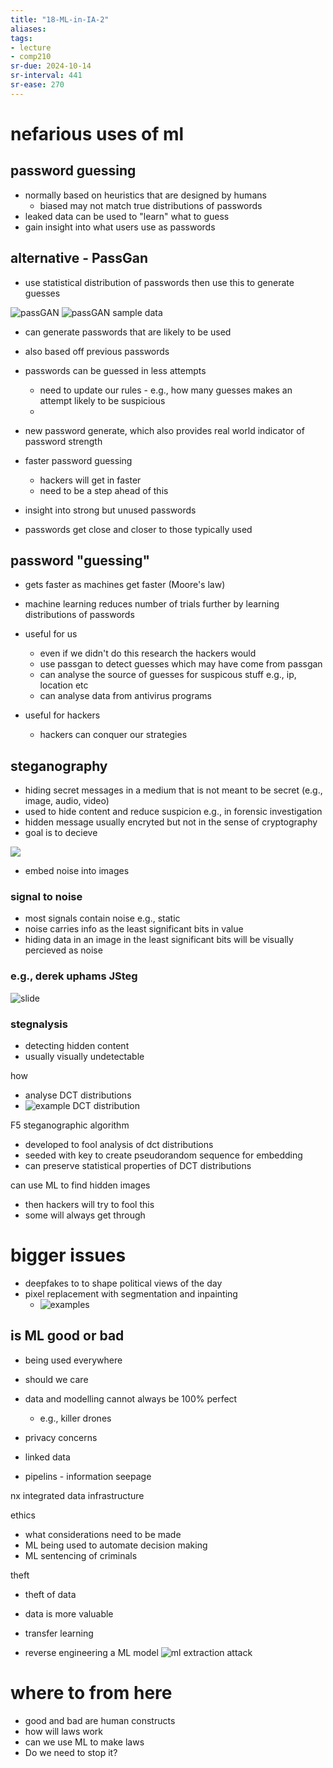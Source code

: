 ```yaml
---
title: "18-ML-in-IA-2"
aliases: 
tags: 
- lecture
- comp210
sr-due: 2024-10-14
sr-interval: 441
sr-ease: 270
---
```


# nefarious uses of ml
## password guessing
- normally based on heuristics that are designed by humans
	- biased may not match true distributions of passwords
- leaked data can be used to "learn" what to guess
- gain insight into what users use as passwords

## alternative - PassGan
- use statistical distribution of passwords then use this to generate guesses

![passGAN](https://i.imgur.com/439hrXq.png)
![passGAN sample data](https://i.imgur.com/Y7A4ygP.png)
- can generate passwords that are likely to be used
- also based off previous passwords
- passwords can be guessed in less attempts
	- need to update our rules - e.g., how many guesses makes an attempt likely to be suspicious
	- 

- new password generate, which also provides real world indicator of password strength
- faster password guessing
	- hackers will get in faster
	- need to be a step ahead of this
- insight into strong but unused passwords
- passwords get close and closer to those typically used

## password "guessing"
- gets faster as machines get faster (Moore's law)
- machine learning reduces number of trials further by learning distributions of passwords

- useful for us
	- even if we didn't do this research the hackers would
	- use passgan to detect guesses which may have come from passgan 
	- can analyse the source of guesses for suspicous stuff e.g., ip, location etc
	- can analyse data from antivirus programs

- useful for hackers
	- hackers can conquer our strategies

## steganography
- hiding secret messages in a medium that is not meant to be secret (e.g., image, audio, video)
- used to hide content and reduce suspicion e.g., in forensic investigation
- hidden message usually encryted but not in the sense of cryptography
- goal is to decieve

![](https://i.imgur.com/JWOIBw1.png)
- embed noise into images

### signal to noise
- most signals contain noise e.g., static
- noise carries info as the least significant bits in value
- hiding data in an image in the least significant bits will be visually percieved as noise

### e.g., derek uphams JSteg
![slide](https://i.imgur.com/nGEGhPA.png)

### stegnalysis
- detecting hidden content
- usually visually undetectable

how
- analyse DCT distributions
- ![example DCT distribution](https://i.imgur.com/iki90fH.png)

F5 steganographic algorithm
- developed to fool analysis of dct distributions
- seeded with key to create pseudorandom sequence for embedding
- can preserve statistical properties of DCT distributions

can use ML to find hidden images
- then hackers will try to fool this
- some will always get through

# bigger issues
- deepfakes to to shape political views of the day
- pixel replacement with segmentation and inpainting 
	- ![examples](https://i.imgur.com/zGOtqZa.png)

## is ML good or bad
- being used everywhere

- should we care

- data and modelling cannot always be 100% perfect
	- e.g., killer drones

- privacy concerns
- linked data
- pipelins - information seepage

nx integrated data infrastructure

ethics
- what considerations need to be made
- ML being used to automate decision making
- ML sentencing of criminals

theft
- theft of data
- data is more valuable
- transfer learning

- reverse engineering a ML model
![ml extraction attack](https://i.imgur.com/jiinX6m.png)


# where to from here
- good and bad are human constructs
- how will laws work
- can we use ML to make laws
- Do we need to stop it?